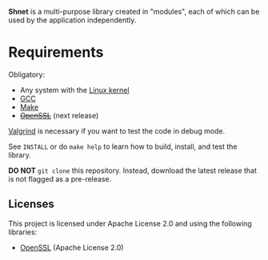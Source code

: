 **Shnet** is a multi-purpose library created in "modules",
each of which can be used by the application independently.

# Requirements

Obligatory:

- Any system with the [Linux kernel](https://www.kernel.org/)
- [GCC](https://gcc.gnu.org/)
- [Make](https://www.gnu.org/software/make/)
- ~~[OpenSSL](https://github.com/openssl/openssl)~~ (next release)

[Valgrind](https://valgrind.org/) is necessary
if you want to test the code in debug mode.

See `INSTALL` or do `make help` to learn
how to build, install, and test the library.

**DO NOT** `git clone` this repository. Instead, download
the latest release that is not flagged as a pre-release.

## Licenses

This project is licensed under Apache License
2.0 and using the following libraries:

- [OpenSSL](https://github.com/openssl/openssl) (Apache License 2.0)
